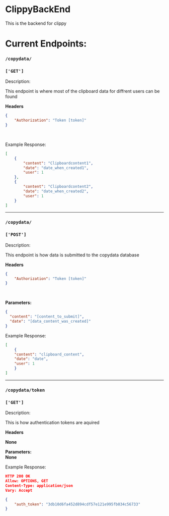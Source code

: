 # ClippyBackEnd
This is the backend for clippy


# Current Endpoints:

### `/copydata/`
### `['GET']`

Description:

This endpoint is where most of the clipboard data for diffrent users can be found

**Headers**
<br/>

```json
{
    "Authorization": "Token [token]"
}
```
<br/>


Example Response:
```json
[
    {
        "content": "Clipboardcontent1",
        "date": "date_when_created1",
        "user": 1
    },
    {
        "content": "Clipboardcontent2",
        "date": "date_when_created2",
        "user": 1
    }
]
```
***

### `/copydata/`
### `['POST']`

Description:

This endpoint is how data is submitted to the copydata database

**Headers**
<br/>

```json
{
    "Authorization": "Token [token]"
}
```
<br/>

**Parameters:**<br/>
```json
{
  "content": "[content_to_submit]",
  "date": "[data_content_was_created]"
}
```


Example Response:
```json
[
    {
    "content": "clipboard_content",
    "date": "date",
    "user": 1
    }
]
```
***

### `/copydata/token`
### `['GET']`

Description:

This is how authentication tokens are aquired

**Headers**
<br/>

**None**
<br/>

**Parameters:**<br/>
**None**


Example Response:
```json
HTTP 200 OK
Allow: OPTIONS, GET
Content-Type: application/json
Vary: Accept

{
    "auth_token": "3db10d6fa452d894cdf57e121e995fb034c56733"
}
```
